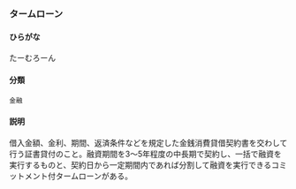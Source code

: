 <div style="display:none;">

## [あ行](securities-terms?id=あ行)
## [か行](securities-terms?id=か行)
## [さ行](securities-terms?id=さ行)
## [た行](securities-terms?id=た行)

</div>

### タームローン

#### ひらがな

たーむろーん

#### 分類

`金融`

#### 説明

借入金額、金利、期間、返済条件などを規定した金銭消費貸借契約書を交わして行う証書貸付のこと。融資期間を3～5年程度の中長期で契約し、一括で融資を実行するものと、契約日から一定期間内であれば分割して融資を実行できるコミットメント付タームローンがある。

<div style="display:none;">

## [な行](securities-terms?id=な行)
## [は行](securities-terms?id=は行)
## [ま行](securities-terms?id=ま行)
## [や行](securities-terms?id=や行)
## [ら行](securities-terms?id=ら行)
## [わ行](securities-terms?id=わ行)
## [英数字・記号](securities-terms?id=英数字・記号)

</div>

